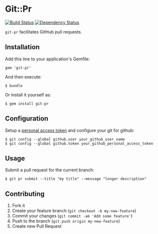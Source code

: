 # Git::Pr

[![Build Status](https://secure.travis-ci.org/nistude/git-pr.png?branch=master)](http://travis-ci.org/nistude/git-pr)
[![Dependency Status](https://gemnasium.com/nistude/git-pr.png?travis)](https://gemnasium.com/nistude/git-pr)

`git-pr` facilitates GitHub pull requests.

## Installation

Add this line to your application's Gemfile:

    gem 'git-pr'

And then execute:

    $ bundle

Or install it yourself as:

    $ gem install git-pr

## Configuration

Setup a [personal access token](https://github.com/settings/applications)
and configure your git for github:

    $ git config --global github.user your_github_user_name
    $ git config --global github.token your_github_personal_access_token

## Usage

Submit a pull request for the current branch:

    $ git pr submit --title "my title" --message "longer description"

## Contributing

1. Fork it
2. Create your feature branch (`git checkout -b my-new-feature`)
3. Commit your changes (`git commit -am 'Add some feature'`)
4. Push to the branch (`git push origin my-new-feature`)
5. Create new Pull Request
